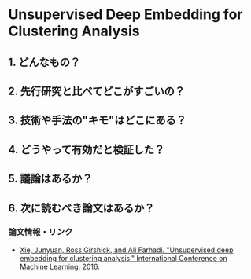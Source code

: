 # Unsupervised Deep Embedding for Clustering Analysis

## 1. どんなもの？



## 2. 先行研究と比べてどこがすごいの？

## 3. 技術や手法の"キモ"はどこにある？

## 4. どうやって有効だと検証した？

## 5. 議論はあるか？

## 6. 次に読むべき論文はあるか？

### 論文情報・リンク

* [Xie, Junyuan, Ross Girshick, and Ali Farhadi. "Unsupervised deep embedding for clustering analysis." International Conference on Machine Learning. 2016.](http://www.jmlr.org/proceedings/papers/v48/xieb16.pdf)
